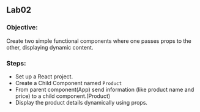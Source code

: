 ## Lab02

### Objective:
Create two simple functional components where one passes props to the other, displaying dynamic content.

### Steps:
* Set up a React project.
* Create a Child Component named `Product`
* From parent component(App) send information (like product name and price) to a child component.(Product)
* Display the product details dynamically using props.
